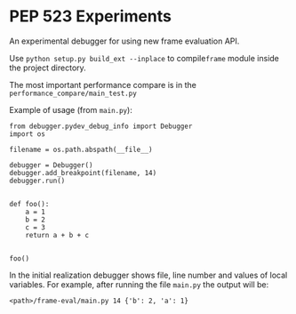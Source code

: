 PEP 523 Experiments
===================

An experimental debugger for using new frame evaluation API.

Use `python setup.py build_ext --inplace` to compile`frame` module inside the
project directory.

The most important performance compare is in the `performance_compare/main_test.py`

Example of usage (from `main.py`):

```
from debugger.pydev_debug_info import Debugger
import os

filename = os.path.abspath(__file__)

debugger = Debugger()
debugger.add_breakpoint(filename, 14)
debugger.run()


def foo():
    a = 1
    b = 2
    c = 3
    return a + b + c


foo()
```

In the initial realization debugger shows file, line number and values of local variables. For example, after running
the file `main.py` the output will be:

`<path>/frame-eval/main.py 14 {'b': 2, 'a': 1}`

